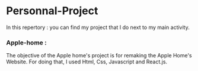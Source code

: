 # Personnal-Project

In this repertory : you can find my project that I do next to my main activity. 

### Apple-home :

The objective of the Apple home's project is for remaking the Apple Home's Website. 
For doing that, I used Html, Css, Javascript and React.js.